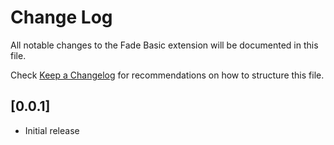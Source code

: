 # Change Log

All notable changes to the Fade Basic extension will be documented in this file.

Check [Keep a Changelog](http://keepachangelog.com/) for recommendations on how to structure this file.

## [0.0.1]

- Initial release